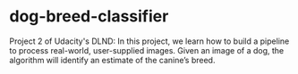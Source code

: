 # dog-breed-classifier
Project 2 of Udacity's DLND: In this project, we learn how to build a pipeline to process real-world, user-supplied images. Given an image of a dog, the algorithm will identify an estimate of the canine’s breed.
